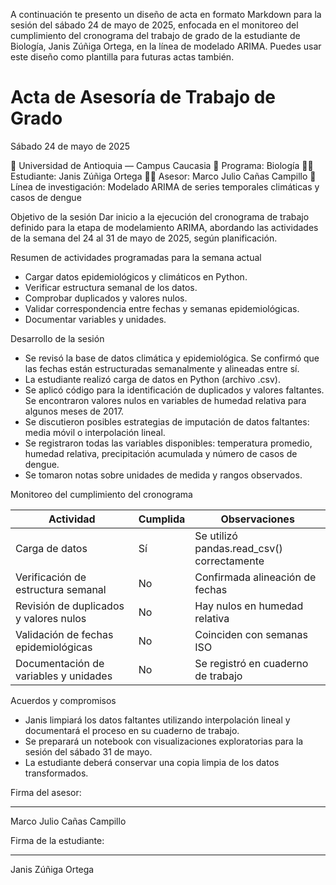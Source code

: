 A continuación te presento un diseño de acta en formato Markdown para la sesión del sábado 24 de mayo de 2025, enfocada en el monitoreo del cumplimiento del cronograma del trabajo de grado de la estudiante de Biología, Janis Zúñiga Ortega, en la línea de modelado ARIMA. Puedes usar este diseño como plantilla para futuras actas también.

# Acta de Asesoría de Trabajo de Grado
Sábado 24 de mayo de 2025

📌 Universidad de Antioquia — Campus Caucasia
📘 Programa: Biología
👩‍🎓 Estudiante: Janis Zúñiga Ortega
👨‍🏫 Asesor: Marco Julio Cañas Campillo
📂 Línea de investigación: Modelado ARIMA de series temporales climáticas y casos de dengue

Objetivo de la sesión
Dar inicio a la ejecución del cronograma de trabajo definido para la etapa de modelamiento ARIMA, abordando las actividades de la semana del 24 al 31 de mayo de 2025, según planificación.

Resumen de actividades programadas para la semana actual

* Cargar datos epidemiológicos y climáticos en Python.
* Verificar estructura semanal de los datos.
* Comprobar duplicados y valores nulos.
* Validar correspondencia entre fechas y semanas epidemiológicas.
* Documentar variables y unidades.

Desarrollo de la sesión

* Se revisó la base de datos climática y epidemiológica. Se confirmó que las fechas están estructuradas semanalmente y alineadas entre sí.
* La estudiante realizó carga de datos en Python (archivo .csv).
* Se aplicó código para la identificación de duplicados y valores faltantes. Se encontraron valores nulos en variables de humedad relativa para algunos meses de 2017.
* Se discutieron posibles estrategias de imputación de datos faltantes: media móvil o interpolación lineal.
* Se registraron todas las variables disponibles: temperatura promedio, humedad relativa, precipitación acumulada y número de casos de dengue.
* Se tomaron notas sobre unidades de medida y rangos observados.

Monitoreo del cumplimiento del cronograma

| Actividad                              | Cumplida | Observaciones                               |
| -------------------------------------- | -------- | ------------------------------------------- |
| Carga de datos                         | Sí       | Se utilizó pandas.read\_csv() correctamente |
| Verificación de estructura semanal     | No       | Confirmada alineación de fechas             |
| Revisión de duplicados y valores nulos | No       | Hay nulos en humedad relativa               |
| Validación de fechas epidemiológicas   | No       | Coinciden con semanas ISO                   |
| Documentación de variables y unidades  | No       | Se registró en cuaderno de trabajo          |

Acuerdos y compromisos

* Janis limpiará los datos faltantes utilizando interpolación lineal y documentará el proceso en su cuaderno de trabajo.
* Se preparará un notebook con visualizaciones exploratorias para la sesión del sábado 31 de mayo.
* La estudiante deberá conservar una copia limpia de los datos transformados.

Firma del asesor:

---

Marco Julio Cañas Campillo

Firma de la estudiante:

---

Janis Zúñiga Ortega

